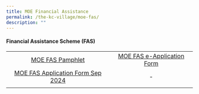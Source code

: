 ```yaml
---
title: MOE Financial Assistance
permalink: /the-kc-village/moe-fas/
description: ""
---
```

#### Financial Assistance Scheme (FAS)

|  |  |
|:---:|:---:|
| [MOE FAS Pamphlet](/files/KC%20Viilage/MOE%20FAS/moe%20fas%20pamphlet.pdf) | [MOE FAS e-Application Form](https://go.gov.sg/moe-efas) |
| [MOE FAS Application Form Sep 2024](/files/KC%20Viilage/MOE%20FAS/2024%20moe%20fas%20application%20form.pdf) | - |
|  |  |